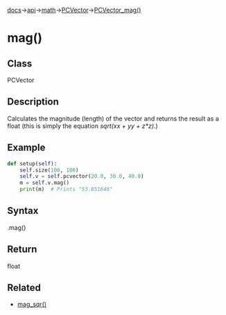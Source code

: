 [docs](/docs/)→[api](/docs/api)→[math](/docs/api/math/)→[PCVector](/docs/api/math/PCVector/PCVector.md)→[PCVector_mag()](/docs/api/math/PCVector/PCVector_mag_.md)

# mag()

## Class

PCVector

## Description

Calculates the magnitude (length) of the vector and returns the result as a float (this is simply the equation _sqrt(x*x + y*y + z*z)_.)

## Example

```py
def setup(self):
    self.size(100, 100)
    self.v = self.pcvector(20.0, 30.0, 40.0)
    m = self.v.mag()
    print(m)  # Prints "53.851646"
```

## Syntax

.mag()

## Return

float

## Related

- [mag_sqr()](/docs/api/math/PCVector/PCVector_mag_sqr_.md)
